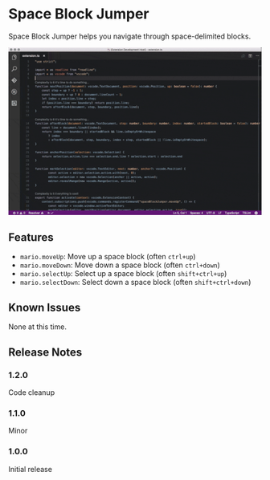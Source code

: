 # Space Block Jumper

Space Block Jumper helps you navigate through space-delimited blocks.

![Demo](./demo.gif?raw=true "Demo")

## Features

* `mario.moveUp`: Move up a space block (often `ctrl+up`)
* `mario.moveDown`: Move down a space block (often `ctrl+down`)
* `mario.selectUp`: Select up a space block (often `shift+ctrl+up`)
* `mario.selectDown`: Select down a space block (often `shift+ctrl+down`)

## Known Issues

None at this time.

## Release Notes

### 1.2.0

Code cleanup

### 1.1.0

Minor

### 1.0.0

Initial release
